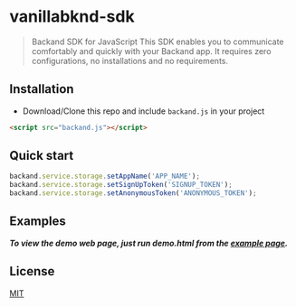 vanillabknd-sdk
===

>  Backand SDK for JavaScript
This SDK enables you to communicate comfortably and quickly with your Backand app.
It requires zero configurations, no installations and no requirements.

## Installation
<!---
- NPM:
```bash
$ npm install vanillabknd-sdk
```
- CDN:
``` html
<script src=""></script>
```
-->
- Download/Clone this repo and include `backand.js` in your project
``` html
<script src="backand.js"></script>
```


## Quick start
```javascript
backand.service.storage.setAppName('APP_NAME');
backand.service.storage.setSignUpToken('SIGNUP_TOKEN');
backand.service.storage.setAnonymousToken('ANONYMOUS_TOKEN');
```

<!---
## API

### `backand.service`
#### Properties:

#### Methods:

#### Events:
-->

## Examples
***To view the demo web page, just run demo.html from the [example page](https://github.com/backand/vanillabknd-sdk/blob/master/example/).***


## License

  [MIT](LICENSE)
